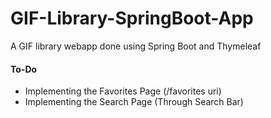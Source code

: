 # GIF-Library-SpringBoot-App
A GIF library webapp done using Spring Boot and Thymeleaf

#### To-Do

 - Implementing the Favorites Page (/favorites uri)
 - Implementing the Search Page (Through Search Bar)
